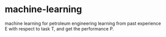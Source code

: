 # machine-learning
machine learning for petroleum engineering
learning from past experience E with respect to task T, and get the performance P.
